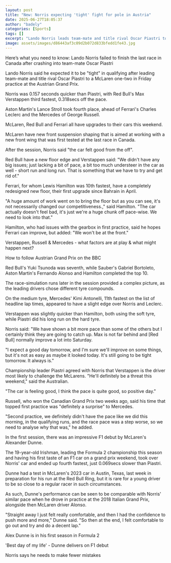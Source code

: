 ```yaml
---
layout: post
title: "New: Norris expecting 'tight' fight for pole in Austria"
date: 2025-06-27T18:05:37
author: "badely"
categories: [Sports]
tags: []
excerpt: "Lando Norris leads team-mate and title rival Oscar Piastri to a McLaren one-two in Friday practice at the Austrian Grand Prix."
image: assets/images/d86443af3c09d2b072d833bfedd1fe43.jpg
---
```


Here’s what you need to know: Lando Norris failed to finish the last race in Canada after crashing into team-mate Oscar Piastri

Lando Norris said he expected it to be "tight" in qualifying after leading team-mate and title rival Oscar Piastri to a McLaren one-two in Friday practice at the Austrian Grand Prix.

Norris was 0.157 seconds quicker than Piastri, with Red Bull's Max Verstappen third fastest, 0.318secs off the pace.

Aston Martin's Lance Stroll took fourth place, ahead of Ferrari's Charles Leclerc and the Mercedes of George Russell.

McLaren, Red Bull and Ferrari all have upgrades to their cars this weekend.

McLaren have new front suspension shaping that is aimed at working with a new front wing that was first tested at the last race in Canada.

After the session, Norris said "the car felt good from the off". 

Red Bull have a new floor edge and Verstappen said: "We didn't have any big issues; just lacking a bit of pace, a bit too much understeer in the car as well - short run and long run. That is something that we have to try and get rid of."

Ferrari, for whom Lewis Hamilton was 10th fastest, have a completely redesigned new floor, their first upgrade since Bahrain in April.

"A huge amount of work went on to bring the floor but as you can see, it's not necessarily changed our competitiveness.," said Hamilton. "The car actually doesn't feel bad, it's just we're a huge chunk off pace-wise. We need to look into that."

Hamilton, who had issues with the gearbox in first practice, said he hopes Ferrari can improve, but added: "We won't be at the front." 

Verstappen, Russell & Mercedes - what factors are at play & what might happen next?

How to follow Austrian Grand Prix on the BBC

Red Bull's Yuki Tsunoda was seventh, while Sauber's Gabriel Bortoleto, Aston Martin's Fernando Alonso and Hamilton completed the top 10.

The race-simulation runs later in the session provided a complex picture, as the leading drivers chose different tyre compounds.

On the medium tyre, Mercedes' Kimi Antonelli, 11th fastest on the list of headline lap times, appeared to have a slight edge over Norris and Leclerc.

Verstappen was slightly quicker than Hamilton, both using the soft tyre, while Piastri did his long run on the hard tyre.

Norris said: "We have shown a bit more pace than some of the others but I certainly think they are going to catch up. Max is not far behind and [Red Bull] normally improve a lot into Saturday. 

"I expect a good day tomorrow, and I'm sure we'll improve on some things, but it's not as easy as maybe it looked today. It's still going to be tight tomorrow. It always is." 

Championship leader Piastri agreed with Norris that Verstappen is the driver most likely to challenge the McLarens. "He'll definitely be a threat this weekend," said the Australian. 

"The car is feeling good, I think the pace is quite good, so positive day." 

Russell, who won the Canadian Grand Prix two weeks ago, said his time that topped first practice was "definitely a surprise" to Mercedes. 

"Second practice, we definitely didn't have the pace like we did this morning, in the qualifying runs, and the race pace was a step worse, so we need to analyse why that was," he added. 

In the first session, there was an impressive F1 debut by McLaren's Alexander Dunne.

The 19-year-old Irishman, leading the Formula 2 championship this season and having his first taste of an F1 car on a grand prix weekend, took over Norris' car and ended up fourth fastest, just 0.069secs slower than Piastri.

Dunne had a test in McLaren's 2023 car in Austin, Texas, last week in preparation for his run at the Red Bull Ring, but it is rare for a young driver to be so close to a regular racer in such circumstances.

As such, Dunne's performance can be seen to be comparable with Norris' similar pace when he drove in practice at the 2018 Italian Grand Prix, alongside then McLaren driver Alonso.

"Straight away I just felt really comfortable, and then I had the confidence to push more and more," Dunne said. "So then at the end, I felt comfortable to go out and try and do a decent lap." 

Alex Dunne is in his first season in Formula 2

'Best day of my life' - Dunne delivers on F1 debut

Norris says he needs to make fewer mistakes

